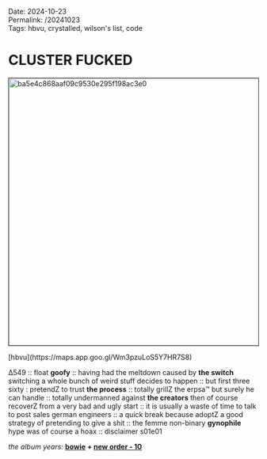 Date: 2024-10-23  
Permalink: /20241023  
Tags: hbvu, crystalled, wilson's list, code
  
# CLUSTER FUCKED
  
<p><img src="https://objects.hbvu.su/blotpix/2024/10/23.jpeg" width=540 height=540 alt="ba5e4c868aaf09c9530e295f198ac3e0" border=1></p>  
[hbvu](https://maps.app.goo.gl/Wm3pzuLoS5Y7HR7S8)  
  
∆549 :: float **goofy** :: having had the meltdown caused by **the switch** switching a whole bunch of weird stuff decides to happen :: but first three sixty : pretendZ to trust **the process** :: totally grillZ the erpsa™ but surely he can handle :: totally undermanned against **the creators** then of course recoverZ from a very bad and ugly start :: it is usually a waste of time to talk to post sales german engineers :: a quick break because adoptZ a good strategy of pretending to give a shit :: the femme non-binary **gynophile** hype was of course a hoax :: disclaimer s01e01  
  
_the album years:_ **[bowie](https://rateyourmusic.com/release/album/david-bowie/lets-dance/) +  [new order - 10](https://rateyourmusic.com/release/album/new-order/power-corruption-and-lies/)**
